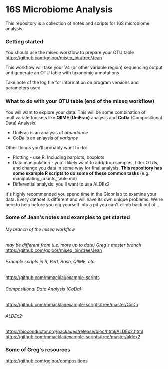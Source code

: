# 16S Microbiome Analysis
This repository is a collection of notes and scripts for 16S microbiome analysis

### Getting started
You should use the miseq workflow to prepare your OTU table
https://github.com/ggloor/miseq_bin/tree/Jean

This workflow will take your V4 (or other variable region) sequencing output and generate an OTU table with taxonomic annotations

Take note of the log file for information on program versions and parameters used

### What to do with your OTU table (end of the miseq workflow)

You will want to explore your data. This will be some combination of multivariate toolsets like **QIIME (UniFrac)** analysis and **CoDa** (Compositional Data) Analysis.
- UniFrac is an analysis of *abundance*
- CoDa is an anlaysis of *variance*

Other things you'll probably want to do:
- Plotting - use R. Including barplots, boxplots
- Data manipulation - you'll likely want to add/drop samples, filter OTUs, and change you data in some way for final analysis. **This repository has some example R scripts to do some of these common tasks** (e.g. manipulating_counts_table.md)
- Differential analysis: you'll want to use ALDEx2

It's highly recommended you spend time in the Gloor lab to examine your data. Every dataset is different and will have its own unique problems. We're here to help before you dig yourself into a pit you can't climb back out of....

### Some of Jean's notes and examples to get started

###### My branch of the miseq workflow
_may be different from (i.e. more up to date) Greg's master branch_  
https://github.com/ggloor/miseq_bin/tree/Jean

###### Example scripts in R, Perl, Bash, QIIME, etc.
https://github.com/mmacklai/example-scripts

###### Compositional Data Analysis (CoDa):
https://github.com/mmacklai/example-scripts/tree/master/CoDa

###### ALDEx2:
https://bioconductor.org/packages/release/bioc/html/ALDEx2.html  
https://github.com/mmacklai/example-scripts/tree/master/aldex2

### Some of Greg's resources
https://github.com/ggloor/compositions

